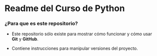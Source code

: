 ﻿# Readme del **Curso de Python** #

### ¿Para que es este repositorio?  ###

* Este repositorio sólo existe para mostrar cómo funcionar y cómo usar **Git** y **GitHub**.

* Contiene instrucciones para manipular versiones del proyecto.
